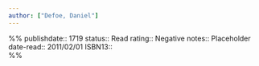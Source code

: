 ```yaml
---
author: ["Defoe, Daniel"]
---
```

%%
publishdate:: 1719
status:: Read
rating:: Negative
notes:: Placeholder
date-read:: 2011/02/01
ISBN13::  
%%
